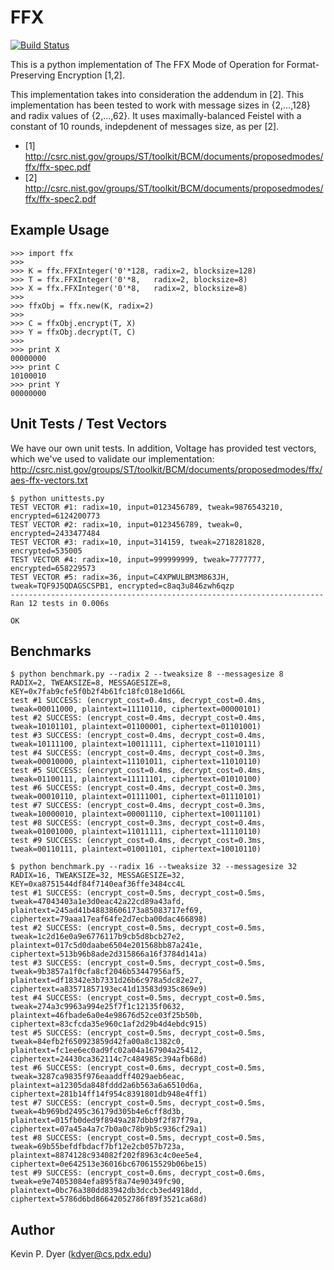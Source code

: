 FFX
===

[![Build Status](https://travis-ci.org/kpdyer/libffx.svg?branch=master)](https://travis-ci.org/kpdyer/libffx)

This is a python implementation of The FFX Mode of Operation for Format-Preserving Encryption [1,2].

This implementation takes into consideration the addendum in [2]. This implementation has been tested to work with message sizes in {2,...,128} and radix values of {2,...,62}. It uses maximally-balanced Feistel with a constant of 10 rounds, indepdenent of messages size, as per [2].


* [1] http://csrc.nist.gov/groups/ST/toolkit/BCM/documents/proposedmodes/ffx/ffx-spec.pdf
* [2] http://csrc.nist.gov/groups/ST/toolkit/BCM/documents/proposedmodes/ffx/ffx-spec2.pdf


Example Usage
-------------

```
>>> import ffx
>>>
>>> K = ffx.FFXInteger('0'*128, radix=2, blocksize=128)
>>> T = ffx.FFXInteger('0'*8,   radix=2, blocksize=8)
>>> X = ffx.FFXInteger('0'*8,   radix=2, blocksize=8)
>>>
>>> ffxObj = ffx.new(K, radix=2)
>>>
>>> C = ffxObj.encrypt(T, X)
>>> Y = ffxObj.decrypt(T, C)
>>>
>>> print X
00000000
>>> print C
10100010
>>> print Y
00000000
```

Unit Tests / Test Vectors
-------------------------
We have our own unit tests.
In addition, Voltage has provided test vectors, which we've used to validate our implementation: http://csrc.nist.gov/groups/ST/toolkit/BCM/documents/proposedmodes/ffx/aes-ffx-vectors.txt

```
$ python unittests.py
TEST VECTOR #1: radix=10, input=0123456789, tweak=9876543210, encrypted=6124200773
TEST VECTOR #2: radix=10, input=0123456789, tweak=0, encrypted=2433477484
TEST VECTOR #3: radix=10, input=314159, tweak=2718281828, encrypted=535005
TEST VECTOR #4: radix=10, input=999999999, tweak=7777777, encrypted=658229573
TEST VECTOR #5: radix=36, input=C4XPWULBM3M863JH, tweak=TQF9J5QDAGSCSPB1, encrypted=c8aq3u846zwh6qzp
----------------------------------------------------------------------
Ran 12 tests in 0.006s

OK
```


Benchmarks
----------

```
$ python benchmark.py --radix 2 --tweaksize 8 --messagesize 8
RADIX=2, TWEAKSIZE=8, MESSAGESIZE=8, KEY=0x7fab9cfe5f0b2f4b61fc18fc018e1d66L
test #1 SUCCESS: (encrypt_cost=0.4ms, decrypt_cost=0.4ms, tweak=00011000, plaintext=11110110, ciphertext=00000101)
test #2 SUCCESS: (encrypt_cost=0.4ms, decrypt_cost=0.4ms, tweak=10101101, plaintext=01100001, ciphertext=01101001)
test #3 SUCCESS: (encrypt_cost=0.4ms, decrypt_cost=0.4ms, tweak=10111100, plaintext=10011111, ciphertext=11010111)
test #4 SUCCESS: (encrypt_cost=0.4ms, decrypt_cost=0.3ms, tweak=00010000, plaintext=11101011, ciphertext=11010110)
test #5 SUCCESS: (encrypt_cost=0.4ms, decrypt_cost=0.4ms, tweak=01100111, plaintext=11111101, ciphertext=01010100)
test #6 SUCCESS: (encrypt_cost=0.4ms, decrypt_cost=0.3ms, tweak=00010110, plaintext=01111001, ciphertext=01110101)
test #7 SUCCESS: (encrypt_cost=0.4ms, decrypt_cost=0.3ms, tweak=10000010, plaintext=00001110, ciphertext=10011101)
test #8 SUCCESS: (encrypt_cost=0.3ms, decrypt_cost=0.4ms, tweak=01001000, plaintext=11011111, ciphertext=11110110)
test #9 SUCCESS: (encrypt_cost=0.4ms, decrypt_cost=0.3ms, tweak=00110111, plaintext=01001101, ciphertext=10010110)
```

```
$ python benchmark.py --radix 16 --tweaksize 32 --messagesize 32
RADIX=16, TWEAKSIZE=32, MESSAGESIZE=32, KEY=0xa8751544df84f7140eaf36ffe3484cc4L
test #1 SUCCESS: (encrypt_cost=0.5ms, decrypt_cost=0.5ms, tweak=47043403a1e3d0eac42a22cd89a43afd, plaintext=245ad41b48838606173a85083717ef69, ciphertext=79aaa17eaf64fe2d7ecba00dac466898)
test #2 SUCCESS: (encrypt_cost=0.5ms, decrypt_cost=0.5ms, tweak=1c2d16e0a9e6776117b9cb5d8bcb27e2, plaintext=017c5d0daabe6504e201568bb87a241e, ciphertext=513b96b8ade2d315866a16f3784d141a)
test #3 SUCCESS: (encrypt_cost=0.5ms, decrypt_cost=0.5ms, tweak=9b3857a1f0cfa8cf2046b53447956af5, plaintext=df18342e3b7331d26b6c978a5dc82e27, ciphertext=a83571857193ec41d13583d935c869e9)
test #4 SUCCESS: (encrypt_cost=0.5ms, decrypt_cost=0.5ms, tweak=274a3c9963a994e25f7f1c12135f0632, plaintext=46fbade6a0e4e98676d52ce03f25b50b, ciphertext=83cfcda35e960c1af2d29b4d4ebdc915)
test #5 SUCCESS: (encrypt_cost=0.5ms, decrypt_cost=0.5ms, tweak=84efb2f650923859d42fa00a8c1382c0, plaintext=fc1ee6ec0ad9fc02a04a167904a25412, ciphertext=24430ca362114c7c484985c394afb68d)
test #6 SUCCESS: (encrypt_cost=0.6ms, decrypt_cost=0.5ms, tweak=3287ca9835f976eaaddff4029aeb6eac, plaintext=a12305da848fddd2a6b563a6a6510d6a, ciphertext=281b14ff14f954c8391801db948e4ff1)
test #7 SUCCESS: (encrypt_cost=0.5ms, decrypt_cost=0.5ms, tweak=4b969bd2495c36179d305b4e6cff8d3b, plaintext=015fb0ded9f8949a287dbb9f2f87f79a, ciphertext=07a45a4a7c7b0a0c78b9b5c936cf29a1)
test #8 SUCCESS: (encrypt_cost=0.5ms, decrypt_cost=0.5ms, tweak=69b55befdfbdacf7bf12e2cb057b723a, plaintext=8874128c934082f202f8963c4c0ee5e4, ciphertext=0e642513e36016bc670615529b06be15)
test #9 SUCCESS: (encrypt_cost=0.6ms, decrypt_cost=0.6ms, tweak=e9e74053084efa895f8a74e90349fc90, plaintext=0bc76a380dd83942db3dccb3ed4918dd, ciphertext=5786d6bd86642052786f89f3521ca68d)
```

Author
------

Kevin P. Dyer (kdyer@cs.pdx.edu)
